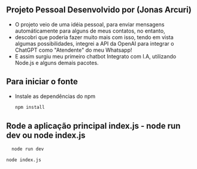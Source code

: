 ## Projeto Pessoal Desenvolvido por (Jonas Arcuri)
- O projeto veio de uma idéia pessoal, para enviar mensagens automáticamente para alguns de meus contatos, no entanto,
- descobri que poderia fazer muito mais com isso, tendo em vista algumas possibilidades, integrei a API da OpenAI para integrar o ChatGPT como "Atendente" do meu Whatsapp!
- E assim surgiu meu primeiro chatbot Integrato com I.A, utilizando Node.js e alguns demais pacotes.

## Para iniciar o fonte
- Instale as dependências do npm
   ```bash
  npm install
   ```
## Rode a aplicação principal index.js - node run dev ou node index.js
```bash
  node run dev
```

```bash
node index.js
```
